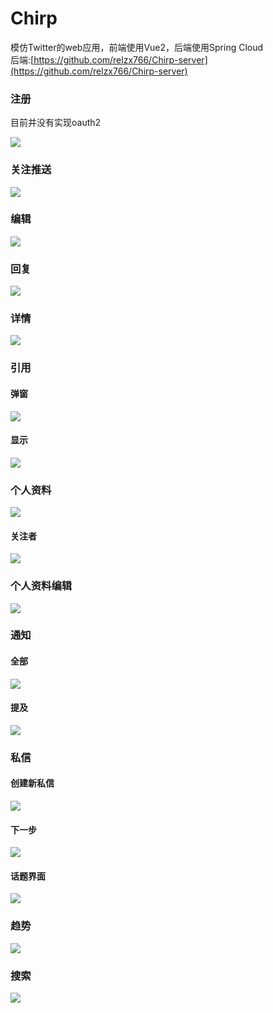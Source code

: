 # Chirp

模仿Twitter的web应用，前端使用Vue2，后端使用Spring Cloud<br>
后端:[https://github.com/relzx766/Chirp-server](https://github.com/relzx766/Chirp-server)

### 注册

目前并没有实现oauth2

![](./docs/sign.png)

### 关注推送

![](docs/home_following.png)

### 编辑

![](./docs/post.png)

### 回复

![](./docs/reply.png)

### 详情

![](./docs/detail.png)

### 引用

#### 弹窗
![](./docs/quote.png)
#### 显示
![](./docs/quote-view.png)

### 个人资料

![](./docs/profile.png)

#### 关注者

![](docs/follower.png)

### 个人资料编辑

![](./docs/profile-edit.png)

### 通知

#### 全部
![](./docs/notice.png)
#### 提及
![](./docs/mention.png)

### 私信
#### 创建新私信
![](./docs/new_chat.png)
#### 下一步
![](./docs/new_chat_send.png)
#### 话题界面
![](./docs/chat.png)

### 趋势

![](./docs/trend.png)

### 搜索

![](./docs/search.png)
